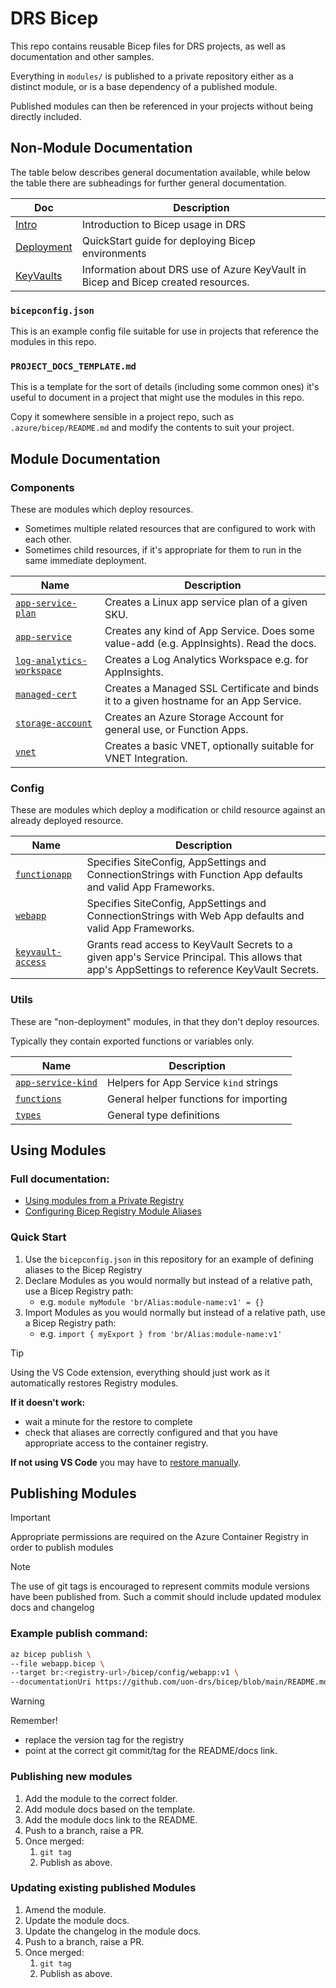 # DRS Bicep

This repo contains reusable Bicep files for DRS projects, as well as documentation and other samples.

Everything in `modules/` is published to a private repository either as a distinct module, or is a base dependency of a published module.

Published modules can then be referenced in your projects without being directly included.

## Non-Module Documentation

The table below describes general documentation available, while below the table there are subheadings for further general documentation.

Doc | Description
-|-
[Intro](docs/intro.md) | Introduction to Bicep usage in DRS
[Deployment](docs/deployment.md) | QuickStart guide for deploying Bicep environments
[KeyVaults](docs/keyvaults.md) | Information about DRS use of Azure KeyVault in Bicep and Bicep created resources.

### `bicepconfig.json`

This is an example config file suitable for use in projects that reference the modules in this repo.

### `PROJECT_DOCS_TEMPLATE.md`

This is a template for the sort of details (including some common ones) it's useful to document in a project that might use the modules in this repo.

Copy it somewhere sensible in a project repo, such as `.azure/bicep/README.md` and modify the contents to suit your project.

## Module Documentation

### Components

These are modules which deploy resources.

- Sometimes multiple related resources that are configured to work with each other.
- Sometimes child resources, if it's appropriate for them to run in the same immediate deployment.

Name | Description
-|-
[`app-service-plan`](docs/modules/components/app-service-plan.md) | Creates a Linux app service plan of a given SKU.
[`app-service`](docs/modules/components/app-service.md) | Creates any kind of App Service. Does some value-add (e.g. AppInsights). Read the docs.
[`log-analytics-workspace`](docs/modules/components/log-analytics-workspace.md) | Creates a Log Analytics Workspace e.g. for AppInsights.
[`managed-cert`](docs/modules/components/managed-cert.md) | Creates a Managed SSL Certificate and binds it to a given hostname for an App Service.
[`storage-account`](docs/modules/components/storage-account.md) | Creates an Azure Storage Account for general use, or Function Apps.
[`vnet`](docs/modules/components/vnet.md) | Creates a basic VNET, optionally suitable for VNET Integration.

### Config

These are modules which deploy a modification or child resource against an already deployed resource.

Name | Description
-|-
[`functionapp`](docs/modules/config/functionapp.md) | Specifies SiteConfig, AppSettings and ConnectionStrings with Function App defaults and valid App Frameworks.
[`webapp`](docs/modules/config/webapp.md) | Specifies SiteConfig, AppSettings and ConnectionStrings with Web App defaults and valid App Frameworks.
[`keyvault-access`](docs/modules/config/keyvault-access.md) | Grants read access to KeyVault Secrets to a given app's Service Principal. This allows that app's AppSettings to reference KeyVault Secrets.

### Utils

These are "non-deployment" modules, in that they don't deploy resources.

Typically they contain exported functions or variables only.

Name | Description
-|-
[`app-service-kind`](docs/modules/utils/app-service-kind.md) | Helpers for App Service `kind` strings
[`functions`](docs/modules/utils/functions.md) | General helper functions for importing
[`types`](docs/modules/utils/types.md) | General type definitions

## Using Modules

### Full documentation:

- [Using modules from a Private Registry](https://learn.microsoft.com/en-us/azure/azure-resource-manager/bicep/modules#private-module-registry)
- [Configuring Bicep Registry Module Aliases](https://learn.microsoft.com/en-us/azure/azure-resource-manager/bicep/bicep-config-modules#aliases-for-modules)

### Quick Start

1. Use the `bicepconfig.json` in this repository for an example of defining aliases to the Bicep Registry
1. Declare Modules as you would normally but instead of a relative path, use a Bicep Registry path:
    - e.g. `module myModule 'br/Alias:module-name:v1' = {}`
1. Import Modules as you would normally but instead of a relative path, use a Bicep Registry path:
    - e.g. `import { myExport } from 'br/Alias:module-name:v1'`

> [!TIP]   
> Using the VS Code extension, everything should just work as it automatically restores Registry modules.
>
> **If it doesn't work:**
> - wait a minute for the restore to complete
> - check that aliases are correctly configured and that you have appropriate access to the container registry.
>
> **If not using VS Code** you may have to [restore manually](https://learn.microsoft.com/en-us/azure/azure-resource-manager/bicep/bicep-cli#restore).

## Publishing Modules

> [!IMPORTANT]
> Appropriate permissions are required on the Azure Container Registry in order to publish modules

> [!NOTE]
> The use of git tags is encouraged to represent commits module versions have been published from. Such a commit should include updated modulex docs and changelog

### Example publish command:

```bash
az bicep publish \
--file webapp.bicep \
--target br:<registry-url>/bicep/config/webapp:v1 \
--documentationUri https://github.com/uon-drs/bicep/blob/main/README.md
```

> [!WARNING]
> Remember! 
> - replace the version tag for the registry
> - point at the correct git commit/tag for the README/docs link.

### Publishing new modules

1. Add the module to the correct folder.
1. Add module docs based on the template.
1. Add the module docs link to the README.
1. Push to a branch, raise a PR.
1. Once merged:
    1. `git tag`
    1. Publish as above.

### Updating existing published Modules

1. Amend the module.
1. Update the module docs.
1. Update the changelog in the module docs.
1. Push to a branch, raise a PR.
1. Once merged:
    1. `git tag`
    1. Publish as above.